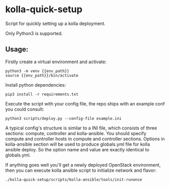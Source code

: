 # kolla-quick-setup

Script for quickly setting up a kolla deployment.

Only Python3 is supported.

## Usage:

Firstly create a virtual environment and activate:
```
python3 -m venv {{env_path}}
source {{env_path}}/bin/activate
```

Install python dependencies:
```
pip3 install -r requirements.txt
```

Execute the script with your config file, the repo ships with an example conf you could consult:
```
python3 scripts/deploy.py --config-file example.ini
```
A typical config's structure is similar to a INI file, which consists of three sections: compute, controller and kolla-ansible.
You should specify compute and controller hosts in compute and controller sections. Options in kolla-ansible section will be used
to produce globals.yml file for kolla ansible deploy. So the option name and value are exactly identical to globals.yml.

If anything goes well you'll get a newly deployed OpenStack environment,
then you can execute kolla ansible script to initialize network and flavor:
```
./kolla-quick-setup/scripts/kolla-ansible/tools/init-runonce
